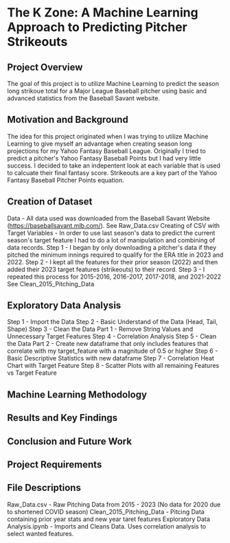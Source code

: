 # The K Zone: A Machine Learning Approach to Predicting Pitcher Strikeouts

## Project Overview
The goal of this project is to utilize Machine Learning to predict the season long strikoue total for a Major League Baseball pitcher using basic and advanced statistics from the Baseball Savant website. 

## Motivation and Background
The idea for this project originated when I was trying to utilize Machine Learning to give myself an advantage when creating season long projections for my Yahoo Fantasy Baseball League. Originally I tried to predict a pitcher's Yahoo Fantasy Baseball Points but I had very little success. I decided to take an indepentent look at each variable that is used to calcuate their final fantasy score. Strikeouts are a key part of the Yahoo Fantasy Baseball Pitcher Points equation.

## Creation of Dataset
Data - All data used was downloaded from the Baseball Savant Website (https://baseballsavant.mlb.com/). See Raw_Data.csv
Creating of CSV with Target Variables - In order to use last season's data to predict the current season's target feature I had to do a lot of manipulation and combining of data records. 
Step 1 - I began by only downloading a pitcher's data if they pitched the minimum innings required to qualify for the ERA title in 2023 and 2022.
Step 2 - I kept all the features for their prior season (2022) and then added their 2023 target features (strikeouts) to their record.
Step 3 - I repeated this process for 2015-2016, 2016-2017, 2017-2018, and 2021-2022
See Clean_2015_Pitching_Data

## Exploratory Data Analysis
Step 1 - Import the Data
Step 2 - Basic Understand of the Data (Head, Tail, Shape)
Step 3 - Clean the Data Part 1 - Remove String Values and Unnecessary Target Features
Step 4 - Correlation Analysis
Step 5 - Clean the Data Part 2 - Create new dataframe that only includes features that correlate with my target_feature with a magnitude of 0.5 or higher
Step 6 - Basic Descriptive Statistics with new dataframe
Step 7 - Correlation Heat Chart with Target Feature
Step 8 - Scatter Plots with all remaining Features vs Target Feature

## Machine Learning Methodology

## Results and Key Findings

## Conclusion and Future Work

## Project Requirements

## File Descriptions
Raw_Data.csv - Raw Pitching Data from 2015 - 2023 (No data for 2020 due to shortened COVID season)
Clean_2015_Pitching_Data - Pitcing Data containing prior year stats and new year taret features
Exploratory Data Analysis.ipynb - Imports and Cleans Data. Uses correlation analysis to select wanted features.


